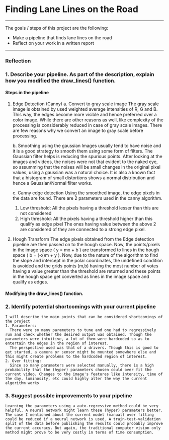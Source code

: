 # **Finding Lane Lines on the Road** 
---
The goals / steps of this project are the following:
* Make a pipeline that finds lane lines on the road
* Reflect on your work in a written report

---

### Reflection

### 1. Describe your pipeline. As part of the description, explain how you modified the draw_lines() function.

#### Steps in the pipeline
1. Edge Detection (Canny)
    a. Convert to gray scale image
    The gray scale image is obtained by used weighted average intensities of R, G and B. This way, the edges become more visible and hence preferred over a color image. While there are other reasons as well, like complexity of the processing is considerably reduced in case of gray scale images. There are few reasons why we convert an image to gray scale before processing.
    
    b. Smoothing using the gaussian
    Images usually tend to have noise and it is a good strategy to smooth them using some form of filters. The Gaussian filter helps is reducing the spurious points. After looking at the images and videos, the noises were not that evident to the naked eye, so assumming that the noises will be small changes in the original pixel values, using a gaussian was a natural choice. It is also a known fact that a histogram of small distortions shows a normal distribution and hence a Gaussian/Normal filter works.
    
    c. Canny edge detection
    Using the smoothed image, the edge pixels in the data are found. There are 2 parameters used in the canny algorithm. 
    1. Low threshold: All the pixels having a threshold lesser than this are not considered
    2. High threshold: All the pixels having a threshold higher than this qualify as edge pixel
    The ones having value between the above 2 are considered of they are connected to a strong edge pixel.
    
2. Hough Transform
    The edge pixels obtained from the Edge detection pipeline are then passed on to the hough space. Now, the points/pixels in the image space ( y = mx + b ) are transformed to lines in the hough space ( b = (-x)m + y ). Now, due to the nature of the algorithm to find the slope and intercept in the polar coordinates, the undefined condition is avoided and the grids points (m,b) having the most number of votes having a value greater than the threshold are returned and these points in the hough space get converted as lines in the image space and qualify as edges.

#### Modifying the draw_lines() function.

### 2. Identify potential shortcomings with your current pipeline
    I will describe the main points that can be considered shortcomings of the project
    1. Parameters:
      There were so many parameters to tune and one had to regressively run and check whether the desired output was obtained. Though the parameters were intuitive, a lot of them were hardcoded so as to entertain the edges in the region of interest.
      The perspective used was that of a drivers. Though this is good to get started, a camera or sensor might be mounted somewhere else and this might create problems to the hardcoded region of interest.
    2. Over fitting:
      Since so many parameters were selected manually, there is a high probability that the (hyper) parameters chosen could over fit the current video. Changes to the image's features like intensity, time of the day, luminosity, etc could highly alter the way the current algorithm works
### 3. Suggest possible improvements to your pipeline
    Learning the parameters using a auto-regressive method could be very helpful. A neural network might learn these (hyper) parameters better. 
    The case I mentioned about the current model (manual) over fitting could be reduced if a neural network is used. A train-test-validation split of the data before publishing the results could probably improve the current accuracy. But again, the traditional computer vision only method might prove to be very costly in terms of time consumption. 
